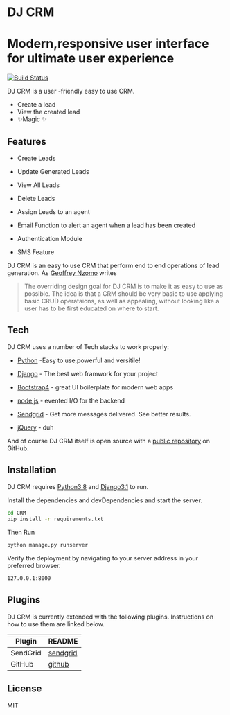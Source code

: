 # DJ CRM
# Modern,responsive user interface for ultimate user experience




[![Build Status](https://travis-ci.org/joemccann/dillinger.svg?branch=master)](https://travis-ci.org/joemccann/dillinger)

DJ CRM is a user -friendly easy to use CRM.

- Create a lead
- View the created lead
- ✨Magic ✨

## Features

- Create Leads
- Update Generated Leads
- View All Leads
- Delete Leads
- Assign Leads to an agent
- Email Function to alert  an agent when a lead has been created
- Authentication Module

- SMS Feature

DJ CRM  is an easy to use CRM that perform end to end operations of lead generation.
As [Geoffrey Nzomo]() writes 

> The overriding design goal for DJ CRM
>  is to make it as easy to use
> as possible. The idea is that a
>CRM  should be very basic to use
> applying basic CRUD operataions, as well as appealing, without
> looking like a user has to be first educated on where to start.



## Tech

DJ CRM  uses a number of Tech stacks  to work properly:

- [Python](https://www.python.org/) -Easy to use,powerful and versitile!
- [Django](https://www.djangoproject.com/) - The best web framwork for your project
- [Bootstrap4](https://getbootstrap.com/) - great UI boilerplate for modern web apps
- [node.js] - evented I/O for the backend
- [Sendgrid](https://sendgrid.com/) - Get more messages delivered. See better results.


- [jQuery] - duh

And of course DJ CRM itself is open source with a [public repository](https://github.com/JuneMuoti/CRM)
 on GitHub.

## Installation

DJ CRM requires [Python3.8](https://python.org/) and [Django3.1](https://django.com/)  to run.

Install the dependencies and devDependencies and start the server.

```sh
cd CRM
pip install -r requirements.txt
```

Then Run

```sh
python manage.py runserver
```
Verify the deployment by navigating to your server address in
your preferred browser.

```sh
127.0.0.1:8000
```
## Plugins

DJ CRM is currently extended with the following plugins.
Instructions on how to use them are linked below.

| Plugin | README |
| ------ | ------ |
|SendGrid | [sendgrid](https://sendgrid.com/)|
| GitHub | [github](https://github.com/) |



## License

MIT



[//]: # (These are reference links used in the body of this note and get stripped out when the markdown processor does its job. There is no need to format nicely because it shouldn't be seen. Thanks SO - http://stackoverflow.com/questions/4823468/store-comments-in-markdown-syntax)

   [dill]: <https://github.com/joemccann/dillinger>
   [git-repo-url]: <https://github.com/joemccann/dillinger.git>
   [john gruber]: <http://daringfireball.net>
   [df1]: <http://daringfireball.net/projects/markdown/>
   [markdown-it]: <https://github.com/markdown-it/markdown-it>
   [Ace Editor]: <http://ace.ajax.org>
   [node.js]: <http://nodejs.org>
   [Twitter Bootstrap]: <http://twitter.github.com/bootstrap/>
   [jQuery]: <http://jquery.com>
   [@tjholowaychuk]: <http://twitter.com/tjholowaychuk>
   [express]: <http://expressjs.com>
   [AngularJS]: <http://angularjs.org>
   [Gulp]: <http://gulpjs.com>

   [PlDb]: <https://github.com/joemccann/dillinger/tree/master/plugins/dropbox/README.md>
   [PlGh]: <https://github.com/joemccann/dillinger/tree/master/plugins/github/README.md>
   [PlGd]: <https://github.com/joemccann/dillinger/tree/master/plugins/googledrive/README.md>
   [PlOd]: <https://github.com/joemccann/dillinger/tree/master/plugins/onedrive/README.md>
   [PlMe]: <https://github.com/joemccann/dillinger/tree/master/plugins/medium/README.md>
   [PlGa]: <https://github.com/RahulHP/dillinger/blob/master/plugins/googleanalytics/README.md>
